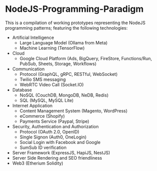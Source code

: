 # NodeJS-Programming-Paradigm

This is a compilation of working prototypes representing the NodeJS programming patterns;
featuring the following technologies:
  - Artificial Intelligence
      - Large Language Model (Ollama from Meta)
      - Machine Learning (TensorFlow)
  - Cloud
    - Google Cloud Platform (Ads, BigQuery, FireStore, Functions/Run, PubSub, Sheets, Storage, Workflows)
  - Communication
    - Protocol (GraphQL, gRPC, RESTful, WebSocket)
    - Twilio SMS messaging
    - WebRTC Video Call (Socket.IO)
  - Database
    - NoSQL (CouchDB, MongoDB, NeDB, Redis)
    - SQL (MySQL, MySQL Lite)
  - Internet Application
    - Content Management System (Magento, WordPress)
    - eCommerce (Shopify)
    - Payments Service (Paypal, Stripe)
  - Security, Authentication and Authorization
    - Protocol (OAuth 2.0, OpenID)
    - Single Signon (Auth0, OneLogin)
    - Social Login with Facebook and Google
    - SumSub ID verification
  - Server Framework (ExpressJS, HapiJS, NestJS)
  - Server Side Rendering and SEO friendliness
  - Web3 (Etherium Solidity)
